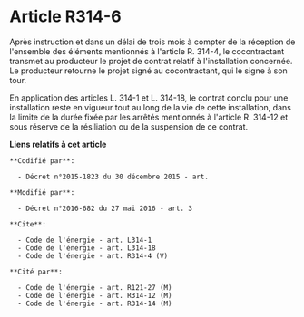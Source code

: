 # Article R314-6

Après instruction et dans un délai de trois mois à compter de la réception de l'ensemble des éléments mentionnés à l'article
R. 314-4, le cocontractant transmet au producteur le projet de contrat relatif à l'installation concernée. Le producteur
retourne le projet signé au cocontractant, qui le signe à son tour. 

En application des articles L. 314-1 et L. 314-18, le contrat conclu pour une installation reste en vigueur tout au long de
la vie de cette installation, dans la limite de la durée fixée par les arrêtés mentionnés à l'article R. 314-12 et sous
réserve de la résiliation ou de la suspension de ce contrat.

**Liens relatifs à cet article**

	**Codifié par**:

	  - Décret n°2015-1823 du 30 décembre 2015 - art.

	**Modifié par**:

	  - Décret n°2016-682 du 27 mai 2016 - art. 3

	**Cite**:

	  - Code de l'énergie - art. L314-1
	  - Code de l'énergie - art. L314-18
	  - Code de l'énergie - art. R314-4 (V)

	**Cité par**:

	  - Code de l'énergie - art. R121-27 (M)
	  - Code de l'énergie - art. R314-12 (M)
	  - Code de l'énergie - art. R314-14 (M)
